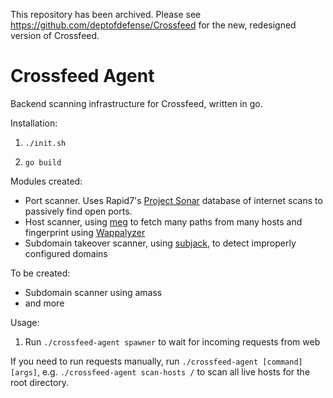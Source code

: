 This repository has been archived. Please see https://github.com/deptofdefense/Crossfeed for the new, redesigned version of Crossfeed.

# Crossfeed Agent

Backend scanning infrastructure for Crossfeed, written in go.

Installation:

1. `./init.sh`

2. `go build`

Modules created:

- Port scanner. Uses Rapid7's [Project Sonar](https://www.rapid7.com/research/project-sonar/) database of internet scans to passively find open ports.
- Host scanner, using [meg](https://github.com/tomnomnom/meg) to fetch many paths from many hosts and fingerprint using [Wappalyzer](https://github.com/haccer/subjack/tree/master/subjack)
- Subdomain takeover scanner, using [subjack](https://github.com/haccer/subjack/), to detect improperly configured domains

To be created:

- Subdomain scanner using amass
- and more

Usage:

1. Run `./crossfeed-agent spawner` to wait for incoming requests from web

If you need to run requests manually, run `./crossfeed-agent [command] [args]`, e.g. `./crossfeed-agent scan-hosts /` to scan all live hosts for the root directory.
